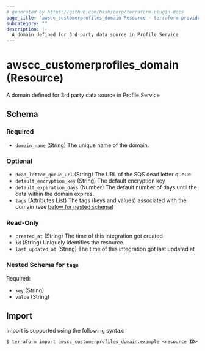 ```yaml
---
# generated by https://github.com/hashicorp/terraform-plugin-docs
page_title: "awscc_customerprofiles_domain Resource - terraform-provider-awscc"
subcategory: ""
description: |-
  A domain defined for 3rd party data source in Profile Service
---
```


# awscc_customerprofiles_domain (Resource)

A domain defined for 3rd party data source in Profile Service



<!-- schema generated by tfplugindocs -->
## Schema

### Required

- `domain_name` (String) The unique name of the domain.

### Optional

- `dead_letter_queue_url` (String) The URL of the SQS dead letter queue
- `default_encryption_key` (String) The default encryption key
- `default_expiration_days` (Number) The default number of days until the data within the domain expires.
- `tags` (Attributes List) The tags (keys and values) associated with the domain (see [below for nested schema](#nestedatt--tags))

### Read-Only

- `created_at` (String) The time of this integration got created
- `id` (String) Uniquely identifies the resource.
- `last_updated_at` (String) The time of this integration got last updated at

<a id="nestedatt--tags"></a>
### Nested Schema for `tags`

Required:

- `key` (String)
- `value` (String)

## Import

Import is supported using the following syntax:

```shell
$ terraform import awscc_customerprofiles_domain.example <resource ID>
```
